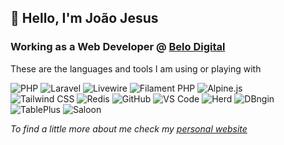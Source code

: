 ## 👋 Hello, I'm João Jesus 

### []() Working as a **Web Developer** @ [Belo Digital](https://www.belodigital.com/)

These are the languages and tools I am using or playing with

![PHP](https://img.shields.io/badge/PHP-777BB4?style=for-the-badge&logo=php&logoColor=white)
![Laravel](https://img.shields.io/badge/Laravel-FF2D20?style=for-the-badge&logo=laravel&logoColor=white)
![Livewire](https://img.shields.io/badge/Livewire-E91E63?style=for-the-badge&logo=laravel&logoColor=white)
![Filament PHP](https://img.shields.io/badge/FilamentPHP-10B981?style=for-the-badge&logo=laravel&logoColor=white)
![Alpine.js](https://img.shields.io/badge/Alpine.js-8BC0D0?style=for-the-badge&logo=alpinedotjs&logoColor=white)  
![Tailwind CSS](https://img.shields.io/badge/Tailwind_CSS-38B2AC?style=for-the-badge&logo=tailwind-css&logoColor=white)
![Redis](https://img.shields.io/badge/Redis-DC382D?style=for-the-badge&logo=redis&logoColor=white)
![GitHub](https://img.shields.io/badge/GitHub-181717?style=for-the-badge&logo=github&logoColor=white)
![VS Code](https://img.shields.io/badge/VS%20Code-007ACC?style=for-the-badge&logo=veed&logoColor=white)
![Herd](https://img.shields.io/badge/Herd-FA5C5C?style=for-the-badge&logo=php&logoColor=white)
![DBngin](https://img.shields.io/badge/DBngin-6B21A8?style=for-the-badge&logo=mysql&logoColor=white)
![TablePlus](https://img.shields.io/badge/TablePlus-FF9900?style=for-the-badge&logo=mysql&logoColor=white)
![Saloon](https://img.shields.io/badge/Saloon-8B4513?style=for-the-badge&logo=apache&logoColor=white) 

_To find a little more about me check my [personal website](https://joaojesus1337.github.io/MyWebSite/)_ 


